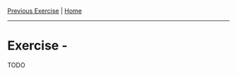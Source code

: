 [Previous Exercise] | [Home]

[Previous Exercise]: ../10_manually-changing-state/README.md
[Home]: ../../README.md

---

# Exercise  -

TODO

